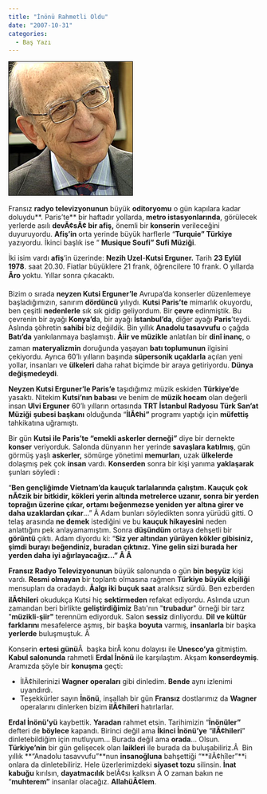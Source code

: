 ```yaml
---
title: "İnönü Rahmetli Oldu"
date: "2007-10-31"
categories: 
  - Baş Yazı
---
```


[![261900.jpg](../uploads/2007/10/261900.jpg)](../uploads/2007/10/261900.jpg "261900.jpg")

Fransız **radyo televizyonunun** büyük **oditoryomu** o gün kapılara kadar doluydu**. Paris’te** bir haftadır yollarda, **metro istasyonlarında**, görülecek yerlerde asılı **devÃ¢sÃ¢ bir afiş,** önemli bir **konserin** verileceğini duyuruyordu. **Afiş’in** orta yerinde büyük harflerle “**Turquie” Türkiye** yazıyordu. İkinci başlık ise “ **Musique Soufi” Sufi Müziği**.

İki isim vardı **afiş**’in üzerinde: **Nezih Uzel**\-**Kutsi Erguner.** Tarih **23 Eylül 1978**. saat 20.30. Fiatlar büyüklere 21 frank, öğrencilere 10 frank. O yıllarda **Ãro** yoktu. Yıllar sonra çıkacaktı.

Bizim o sırada **neyzen Kutsi Erguner’le** Avrupa’da konserler düzenlemeye başladığımızın, sanırım **dördüncü** yılıydı. **Kutsi Paris’te** mimarlık okuyordu, ben çeşitli **nedenlerle** sık sık gidip geliyordum. Bir **çevre** edinmiştik. Bu çevrenin bir ayağı **Konya’d**a, bir ayağı **İstanbul’da**, diğer ayağı **Paris**’teydi. Aslında şöhretin **sahibi** biz değildik. Bin yıllık **Anadolu tasavvufu** o çağda **Batı’da** yankılanmaya başlamıştı. **Åiir ve müzikle** anlatılan bir **dinî inanç**, o zaman **materyalizmin** doruğunda yaşayan **batı toplumunun** ilgisini çekiyordu. Ayrıca 60’lı yılların başında **süpersonik uçaklarla** açılan yeni yollar, insanları ve **ülkeleri** daha rahat biçimde bir araya getiriyordu. **Dünya değişmedeydi**.

**Neyzen Kutsi Erguner’le Paris’e** taşıdığımız müzik eskiden **Türkiye’d**e yasaktı. Nitekim **Kutsi’nın babası** ve benim de **müzik hocam** olan değerli insan **Ulvi Erguner** 60’lı yılların ortasında **TRT İstanbul Radyosu** **Türk San’at Müziği** **şubesi başkanı** olduğunda “**İlÃ¢hi”** programı yaptığı için **müfettiş** tahkikatına uğramıştı.

Bir gün **Kutsi ile Paris’te “emekli askerler derneği”** diye bir dernekte **konser** veriyorduk. Salonda dünyanın her yerinde **savaşlara katılmış**, gün görmüş yaşlı **askerler,** sömürge yönetimi **memurları**, uzak **ülkelerde** dolaşmış pek çok **insan** vardı. **Konserden** sonra bir kişi yanıma **yaklaşarak** şunları söyledi :

“**Ben gençliğimde Vietnam’da kauçuk tarlalarında çalıştım. Kauçuk çok nÃ¢zik bir bitkidir, kökleri yerin altında metrelerce uzanır, sonra bir yerden toprağın üzerine çıkar, ortamı beğenmezse yeniden yer altına girer ve daha uzaklardan çıkar**…” Â Adam bunları söyledikten sonra yürüdü gitti. O telaş arasında **ne demek** istediğini ve bu **kauçuk hikayesini** neden anlattığını pek anlayamamıştım. Sonra **düşündüm** ortaya dehşetli bir **görüntü** çıktı. Adam diyordu ki: “**Siz yer altından yürüyen kökler gibisiniz, şimdi burayı beğendiniz, buradan çıktınız. Yine gelin sizi burada her yerden daha iyi ağırlayacağız…” Â Â** 

**Fransız Radyo Televizyonunun** büyük salonunda o gün **bin beşyüz** kişi vardı. **Resmi olmayan** bir toplantı olmasına rağmen **Türkiye büyük elçiliği** mensupları da oradaydı. **Ãalgı iki buçuk saat** aralıksız sürdü. Ben ezberden **ilÃ¢hileri** okudukça Kutsi hiç **sektirmeden** refakat ediyordu. Aslında uzun zamandan beri birlikte **geliştirdiğimiz** Batı'nın "**trubadur**" örneği bir tarz "**müzikli**\-**şiir"** terennüm ediyorduk. Salon **sessiz** dinliyordu. **Dil ve kültür farklarını** mesafelerce aşmış, bir başka **boyuta** varmış, **insanlarla** bir başka **yerlerde** buluşmuştuk. Â 

Konserin **ertesi günü**Â  başka birÂ konu dolayısı ile **Unesco’ya** gitmiştim. **Kabul salonunda** rahmetli **Erdal İnönü** ile karşılaştım. Akşam **konserdeymiş**. Aramızda şöyle bir **konuşma** geçti:

- İlÃ¢hilerinizi **Wagner operaları** gibi dinledim. **Bende** aynı izlenimi uyandırdı.
- Teşekkürler sayın **İnönü**, inşallah bir gün **Fransız** dostlarımız da **Wagner** operalarını dinlerken bizim **ilÃ¢hileri** hatırlarlar.

**Erdal İnönü'yü** kaybettik. **Yaradan** rahmet etsin. Tarihimizin “**İnönüler”** defteri de **böylece** kapandı. Birinci değil ama **İkinci İnönü’ye** “**ilÃ¢hileri**” dinletebildiğim için mutluyum… Burada değil ama **orada**… Olsun. **Türkiye’nin** bir gün gelişecek olan **laikleri** ile burada da buluşabiliriz.Â  Bin yıllık **“Anadolu tasavvufu”**nun **insanoğluna** bahşettiği “**ilÃ¢hîler”**i onlara da dinletebiliriz. Hele üzerlerimizdeki **siyaset tozu** silinsin. **İnat kabuğu** kırılsın, **dayatmacılık** belÃ¢sı kalksın Â O zaman bakın ne “**muhterem”** insanlar olacağız. **AllahüÃ¢lem**.
